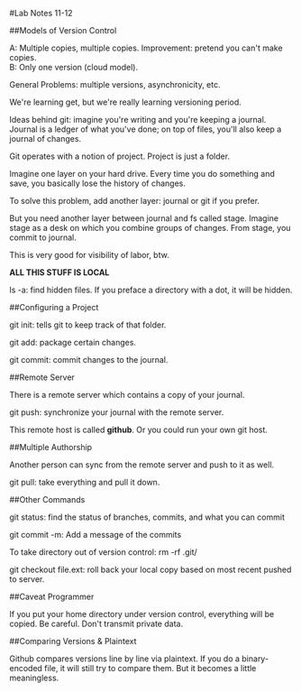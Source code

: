 #Lab Notes 11-12

##Models of Version Control

A: Multiple copies, multiple copies. Improvement: pretend you can't make copies.  
B: Only one version (cloud model).  

General Problems: multiple versions, asynchronicity, etc.

We're learning get, but we're really learning versioning period.

Ideas behind git: imagine you're writing and you're keeping a journal. Journal is a ledger of what you've done; on top of files, you'll also keep a journal of changes.

Git operates with a notion of project. Project is just a folder.

Imagine one layer on your hard drive. Every time you do something and save, you basically lose the history of changes.

To solve this problem, add another layer: journal or git if you prefer.

But you need another layer between journal and fs called stage. Imagine stage as a desk on which you combine groups of changes. From stage, you commit to journal.

This is very good for visibility of labor, btw.

**ALL THIS STUFF IS LOCAL**

ls -a: find hidden files. If you preface a directory with a dot, it will be hidden.

##Configuring a Project

git init: tells git to keep track of that folder.

git add: package certain changes.

git commit: commit changes to the journal.

##Remote Server

There is a remote server which contains a copy of your journal.

git push: synchronize your journal with the remote server.

This remote host is called **github**. Or you could run your own git host.

##Multiple Authorship

Another person can sync from the remote server and push to it as well.

git pull: take everything and pull it down.

##Other Commands

git status: find the status of branches, commits, and what you can commit

git commit -m: Add a message of the commits

To take directory out of version control: rm -rf .git/

git checkout file.ext: roll back your local copy based on most recent pushed to server.

##Caveat Programmer

If you put your home directory under version control, everything will be copied. Be careful. Don't transmit private data.

##Comparing Versions & Plaintext

Github compares versions line by line via plaintext. If you do a binary-encoded file, it will still try to compare them. But it becomes a little meaningless.